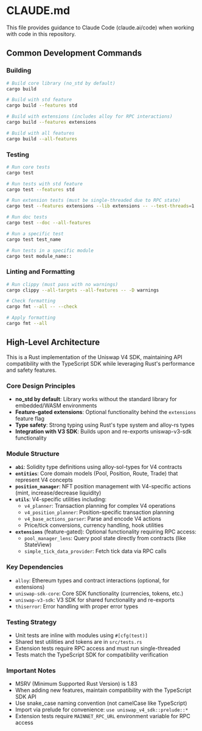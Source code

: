 # CLAUDE.md

This file provides guidance to Claude Code (claude.ai/code) when working with code in this repository.

## Common Development Commands

### Building

```bash
# Build core library (no_std by default)
cargo build

# Build with std feature
cargo build --features std

# Build with extensions (includes alloy for RPC interactions)
cargo build --features extensions

# Build with all features
cargo build --all-features
```

### Testing

```bash
# Run core tests
cargo test

# Run tests with std feature
cargo test --features std

# Run extension tests (must be single-threaded due to RPC state)
cargo test --features extensions --lib extensions -- --test-threads=1

# Run doc tests
cargo test --doc --all-features

# Run a specific test
cargo test test_name

# Run tests in a specific module
cargo test module_name::
```

### Linting and Formatting

```bash
# Run clippy (must pass with no warnings)
cargo clippy --all-targets --all-features -- -D warnings

# Check formatting
cargo fmt --all -- --check

# Apply formatting
cargo fmt --all
```

## High-Level Architecture

This is a Rust implementation of the Uniswap V4 SDK, maintaining API compatibility with the TypeScript SDK while
leveraging Rust's performance and safety features.

### Core Design Principles

- **no_std by default**: Library works without the standard library for embedded/WASM environments
- **Feature-gated extensions**: Optional functionality behind the `extensions` feature flag
- **Type safety**: Strong typing using Rust's type system and alloy-rs types
- **Integration with V3 SDK**: Builds upon and re-exports uniswap-v3-sdk functionality

### Module Structure

- **`abi`**: Solidity type definitions using alloy-sol-types for V4 contracts
- **`entities`**: Core domain models (Pool, Position, Route, Trade) that represent V4 concepts
- **`position_manager`**: NFT position management with V4-specific actions (mint, increase/decrease liquidity)
- **`utils`**: V4-specific utilities including:
    - `v4_planner`: Transaction planning for complex V4 operations
    - `v4_position_planner`: Position-specific transaction planning
    - `v4_base_actions_parser`: Parse and encode V4 actions
    - Price/tick conversions, currency handling, hook utilities
- **`extensions`** (feature-gated): Optional functionality requiring RPC access:
    - `pool_manager_lens`: Query pool state directly from contracts (like StateView)
    - `simple_tick_data_provider`: Fetch tick data via RPC calls

### Key Dependencies

- `alloy`: Ethereum types and contract interactions (optional, for extensions)
- `uniswap-sdk-core`: Core SDK functionality (currencies, tokens, etc.)
- `uniswap-v3-sdk`: V3 SDK for shared functionality and re-exports
- `thiserror`: Error handling with proper error types

### Testing Strategy

- Unit tests are inline with modules using `#[cfg(test)]`
- Shared test utilities and tokens are in `src/tests.rs`
- Extension tests require RPC access and must run single-threaded
- Tests match the TypeScript SDK for compatibility verification

### Important Notes

- MSRV (Minimum Supported Rust Version) is 1.83
- When adding new features, maintain compatibility with the TypeScript SDK API
- Use snake_case naming convention (not camelCase like TypeScript)
- Import via prelude for convenience: `use uniswap_v4_sdk::prelude::*`
- Extension tests require `MAINNET_RPC_URL` environment variable for RPC access
